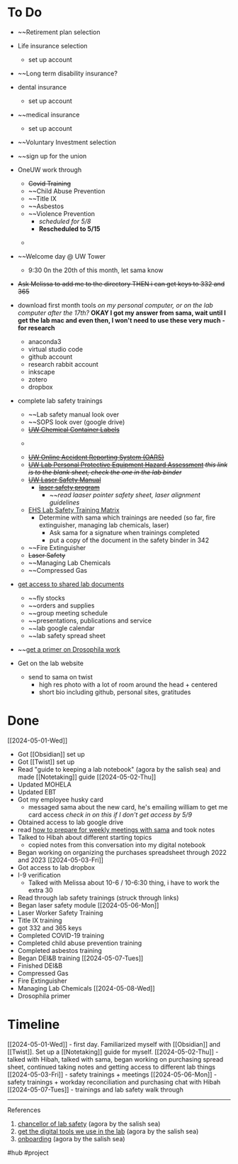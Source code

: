 # To Do
- ~~Retirement plan selection
- Life insurance selection
	- set up account
- ~~Long term disability insurance?
- dental insurance
	- set up account
- ~~medical insurance
	- set up account
- ~~Voluntary Investment selection

- ~~sign up for the union

- OneUW work through
	- ~~Covid Training~~
	- ~~Child Abuse Prevention
	- ~~Title IX
	- ~~Asbestos
	- ~~Violence Prevention
		- *scheduled for 5/8*
		- **Rescheduled to 5/15**
	- ~~~~DEI&B~~
- ~~Welcome day @ UW Tower
	- 9:30 0n the 20th of this month, let sama know

- ~~Ask Melissa to add me to the directory THEN i can get keys to 332 and 365~~

- download first month tools *on my personal computer, or on the lab computer after the 17th?* **OKAY I got my answer from sama, wait until I get the lab mac and even then, I won't need to use these very much - for research**
	- anaconda3
	- virtual studio code
	- github account
	- research rabbit account
	- inkscape
	- zotero
	- dropbox

- complete lab safety trainings
	- ~~Lab safety manual look over
	- ~~SOPS look over (google drive)
	- ~~[UW Chemical Container Labels](https://www.ehs.washington.edu/chemical/chemical-container-labels)~~ 
	- ~~~~[UW Lab Chemical Spills](https://www.ehs.washington.edu/chemical/chemical-spills-laboratories) ~~
	- ~~[UW Online Accident Reporting System (OARS)](https://www.ehs.washington.edu/workplace/incident-reporting)~~ 
	- ~~[UW Lab Personal Protective Equipment Hazard Assessment](https://www.ehs.washington.edu/resource/laboratory-personal-protective-equipment-ppe-hazard-assessment-guide-updated-11421-351) *this link is to the blank sheet, check the one in the lab binder*~~
	- ~~[UW Laser Safety Manual](https://www.ehs.washington.edu/system/files/resources/lasermanual.pdf)~~
		- ~~[laser safety program](https://publish.obsidian.md/ahmedlab/atoms/laser+safety+program)~~
			- ~~*read laaser pointer safety sheet, laser alignment guidelines*
	- [EHS Lab Safety Training Matrix](https://www.ehs.washington.edu/system/files/resources/ehslabsafetytrainmatrix.pdf)
		- Determine with sama which trainings are needed (so far, fire extinguisher, managing lab chemicals, laser)
			- Ask sama for a signature when trainings completed 
			- put a copy of the document in the safety binder in 342
	- ~~Fire Extinguisher
	- ~~Laser Safety~~
	- ~~Managing Lab Chemicals
	- ~~Compressed Gas

- [get access to shared lab documents](https://publish.obsidian.md/ahmedlab/atoms/get+access+to+shared+lab+documents)
	- ~~fly stocks
	- ~~orders and supplies
	- ~~group meeting schedule
	- ~~presentations, publications and service
	- ~~lab google calendar
	- ~~lab safety spread sheet

- ~~[get a primer on Drosophila work](https://publish.obsidian.md/ahmedlab/atoms/get+a+primer+on+Drosophila+work)  

- Get on the lab website
	- send to sama on twist
		- high res photo with a lot of room around the head + centered
		- short bio including github, personal sites, gratitudes
# Done
[[2024-05-01-Wed]]
- Got [[Obsidian]] set up
- Got [[Twist]] set up
- Read "guide to keeping a lab notebook" (agora by the salish sea) and made [[Notetaking]] guide
[[2024-05-02-Thu]]
- Updated MOHELA
- Updated EBT
- Got my employee husky card
	- messaged sama about the new card, he's emailing william to get me card access *check in on this if I don't get access by 5/9*
- Obtained access to lab google drive
- read [how to prepare for weekly meetings with sama](https://publish.obsidian.md/ahmedlab/atoms/how+to+prepare+for+weekly+meetings+with+sama) and took notes
- Talked to Hibah about different starting topics
	- copied notes from this conversation into my digital notebook
- Began working on organizing the purchases spreadsheet through 2022 and 2023
[[2024-05-03-Fri]]
- Got access to lab dropbox
- I-9 verification
	- Talked with Melissa about 10-6 / 10-6:30 thing, i have to work the extra 30
- Read through lab safety trainings (struck through links)
- Began laser safety module
[[2024-05-06-Mon]]
- Laser Worker Safety Training
- Title IX training
- got 332 and 365 keys
- Completed COVID-19 training
- Completed child abuse prevention training
- Completed asbestos training
- Began DEI&B training
[[2024-05-07-Tues]]
- Finished DEI&B
- Compressed Gas
- Fire Extinguisher
- Managing Lab Chemicals
[[2024-05-08-Wed]]
- Drosophila primer
# Timeline
[[2024-05-01-Wed]] - first day. Familiarized myself with [[Obsidian]] and [[Twist]]. Set up a [[Notetaking]] guide for myself.
[[2024-05-02-Thu]] - talked with Hibah, talked with sama, began working on purchasing spread sheet, continued taking notes and getting access to different lab things
[[2024-05-03-Fri]] - safety trainings + meetings
[[2024-05-06-Mon]] - safety trainings + workday reconciliation and purchasing chat with Hibah
[[2024-05-07-Tues]] - trainings and lab safety walk through 

---
References
1. [chancellor of lab safety](https://publish.obsidian.md/ahmedlab/atoms/chancellor+of+lab+safety) (agora by the salish sea)
2. [get the digital tools we use in the lab](https://publish.obsidian.md/ahmedlab/atoms/get+the+digital+tools+we+use+in+the+lab) (agora by the salish sea)
3. [onboarding](https://publish.obsidian.md/ahmedlab/atoms/%C2%A7+on-boarding) (agora by the salish sea)

 #hub #project 